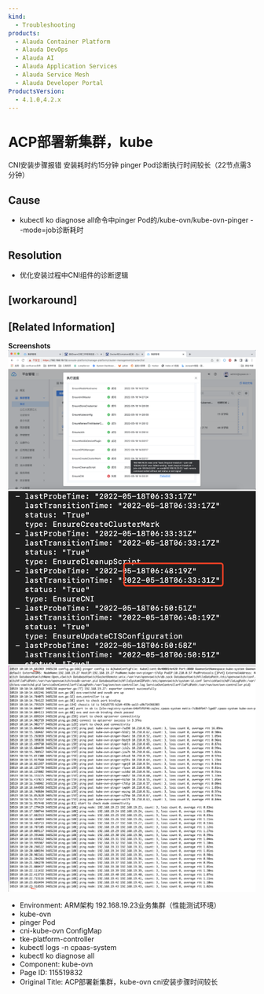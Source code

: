 ```yaml
---
kind:
  - Troubleshooting
products:
  - Alauda Container Platform
  - Alauda DevOps
  - Alauda AI
  - Alauda Application Services
  - Alauda Service Mesh
  - Alauda Developer Portal
ProductsVersion:
  - 4.1.0,4.2.x
---
```

<!-- A type of document that involves encountering a fault, diagnosing it, performing root cause analysis, and providing solutions. -->

# ACP部署新集群，kube

CNI安装步骤报错 安装耗时约15分钟 pinger Pod诊断执行时间较长（22节点需3分钟）

## Cause
- kubectl ko diagnose all命令中pinger Pod的/kube-ovn/kube-ovn-pinger --mode=job诊断耗时

## Resolution
- 优化安装过程中CNI组件的诊断逻辑

## [workaround]

## [Related Information]
**Screenshots**
![](assets/acpbu-shu-xin-ji-qun-kube-ovn-cnian-zhuang-bu-zou-shi-jian-jiao-chang/image2022-5-19_10-21-26.png)
![](assets/acpbu-shu-xin-ji-qun-kube-ovn-cnian-zhuang-bu-zou-shi-jian-jiao-chang/image2022-5-19_10-25-30.png)
![](assets/acpbu-shu-xin-ji-qun-kube-ovn-cnian-zhuang-bu-zou-shi-jian-jiao-chang/image2022-5-19_10-27-13.png)
- Environment: ARM架构 192.168.19.23业务集群（性能测试环境）
- kube-ovn
- pinger Pod
- cni-kube-ovn ConfigMap
- tke-platform-controller
- kubectl logs -n cpaas-system
- kubectl ko diagnose all
- Component: kube-ovn
- Page ID: 115519832
- Original Title: ACP部署新集群，kube-ovn cni安装步骤时间较长
